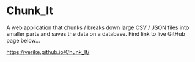 # Chunk_It
A web application that chunks / breaks down large CSV / JSON files into smaller parts and saves the data on a database.
Find link to live GitHub page below...

https://verike.github.io/Chunk_It/
